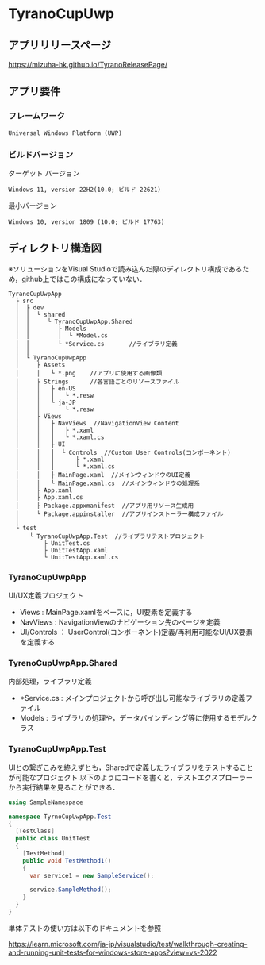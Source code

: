 # TyranoCupUwp
## アプリリリースページ
https://mizuha-hk.github.io/TyranoReleasePage/

## アプリ要件

### フレームワーク
`Universal Windows Platform (UWP)`

### ビルドバージョン

ターゲット バージョン

`Windows 11, version 22H2(10.0; ビルド 22621)`

最小バージョン

`Windows 10, version 1809 (10.0; ビルド 17763)`

## ディレクトリ構造図
※ソリューションをVisual Studioで読み込んだ際のディレクトリ構成であるため，github上ではこの構成になっていない．
```
TyranoCupUwpApp
  ├ src
  │  ├ dev 
  │  │  └ shared
  │  │     └ TyranoCupUwpApp.Shared
  │  │        ├ Models
  │  │        │  └ *Model.cs
  │  │        └ *Service.cs       //ライブラリ定義
  │  │
  │  └ TyranoCupUwpApp
  │     ├ Assets
  │     │   └ *.png    //アプリに使用する画像類
  │     ├ Strings      //各言語ごとのリソースファイル
  │     │   ├ en-US
  │     │   │   └ *.resw
  │     │   └ ja-JP
  │     │       └ *.resw
  │     ├ Views
  │     │   ├ NavViews  //NavigationView Content
  │     │   │   ├ *.xaml
  │     │   │   └ *.xaml.cs
  │     │   ├ UI
  │     │   │  └ Controls  //Custom User Controls(コンポーネント)
  │     │   │      ├ *.xaml
  │     │   │      └ *.xaml.cs
  │     │   ├ MainPage.xaml  //メインウィンドウのUI定義
  │     │   └ MainPage.xaml.cs  //メインウィンドウの処理系
  │     ├ App.xaml
  │     ├ App.xaml.cs
  │     ├ Package.appxmanifest  //アプリ用リソース生成用
  │     └ Package.appinstaller  //アプリインストーラー構成ファイル
  │
  └ test
      └ TyranoCupUwpApp.Test  //ライブラリテストプロジェクト
          ├ UnitTest.cs
          ├ UnitTestApp.xaml
          └ UnitTestApp.xaml.cs
```

### TyranoCupUwpApp

UI/UX定義プロジェクト
- Views : MainPage.xamlをベースに，UI要素を定義する
- NavViews : NavigationViewのナビゲーション先のページを定義
- UI/Controls ： UserControl(コンポーネント)定義/再利用可能なUI/UX要素を定義する

### TyrenoCupUwpApp.Shared
内部処理，ライブラリ定義
- *Service.cs : メインプロジェクトから呼び出し可能なライブラリの定義ファイル
- Models : ライブラリの処理や，データバインディング等に使用するモデルクラス

### TyranoCupUwpApp.Test
UIとの繋ぎこみを終えずとも，Sharedで定義したライブラリをテストすることが可能なプロジェクト
以下のようにコードを書くと，テストエクスプローラーから実行結果を見ることができる．
```cs
using SampleNamespace

namespace TyrnoCupUwpApp.Test
{
  [TestClass]
  public class UnitTest
  {
    [TestMethod]
    public void TestMethod1()
    {
      var service1 = new SampleService();

      service.SampleMethod();
    }
  }
}

```
単体テストの使い方は以下のドキュメントを参照

https://learn.microsoft.com/ja-jp/visualstudio/test/walkthrough-creating-and-running-unit-tests-for-windows-store-apps?view=vs-2022
